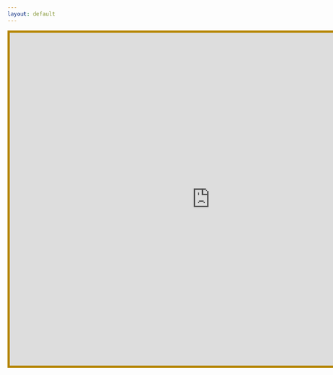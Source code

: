 ```yaml
---
layout: default
---
```

<iframe src="https://rsph.hosted.panopto.com/Panopto/Pages/Embed.aspx?id=&autoplay=false&offerviewer=true&showtitle=true&showbrand=false&start=0&interactivity=all" height="750" width="900" style="border: 5px solid #b58500;" allowfullscreen allow="autoplay"></iframe>
